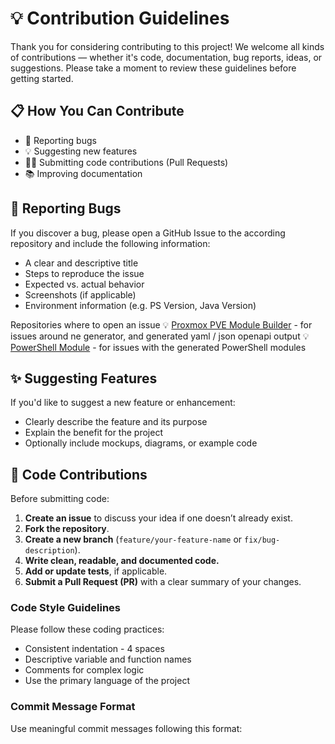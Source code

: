 # 💡 Contribution Guidelines

Thank you for considering contributing to this project! We welcome all kinds of contributions — whether it's code, documentation, bug reports, ideas, or suggestions. Please take a moment to review these guidelines before getting started.

## 📋 How You Can Contribute

- 🔧 Reporting bugs
- 💡 Suggesting new features
- 🧑‍💻 Submitting code contributions (Pull Requests)
- 📚 Improving documentation

## 🐞 Reporting Bugs

If you discover a bug, please open a GitHub Issue to the according repository and include the following information:

- A clear and descriptive title
- Steps to reproduce the issue
- Expected vs. actual behavior
- Screenshots (if applicable)
- Environment information (e.g. PS Version, Java Version)

Repositories where to open an issue
💡 [Proxmox PVE Module Builder](https://github.com/EldoBam/proxmox-pve-module-builder/issues) - for issues around ne generator, and generated yaml / json openapi output
💡 [PowerShell Module](https://github.com/EldoBam/pve-powershell-module/issues) - for issues with the generated PowerShell modules

## ✨ Suggesting Features

If you'd like to suggest a new feature or enhancement:

- Clearly describe the feature and its purpose
- Explain the benefit for the project
- Optionally include mockups, diagrams, or example code

## 🔨 Code Contributions

Before submitting code:

1. **Create an issue** to discuss your idea if one doesn’t already exist.
2. **Fork the repository**.
3. **Create a new branch** (`feature/your-feature-name` or `fix/bug-description`).
4. **Write clean, readable, and documented code.**
5. **Add or update tests**, if applicable.
6. **Submit a Pull Request (PR)** with a clear summary of your changes.

### Code Style Guidelines

Please follow these coding practices:

- Consistent indentation - 4 spaces
- Descriptive variable and function names
- Comments for complex logic
- Use the primary language of the project


### Commit Message Format

Use meaningful commit messages following this format:

